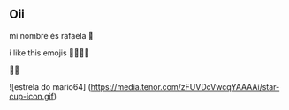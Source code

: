 ## Oii
mi nombre és rafaela 🤧

i like this emojis 🥶🥸🥺🥴

🤸‍♀️

![estrela do mario64] (https://media.tenor.com/zFUVDcVwcqYAAAAi/star-cup-icon.gif)
